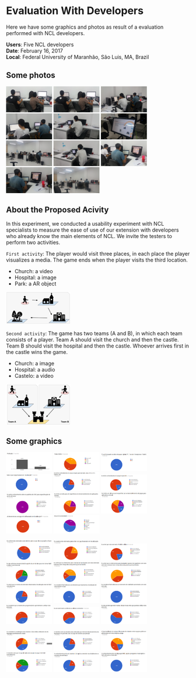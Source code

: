 # Evaluation With Developers

Here we have some graphics and photos as result of a evaluation performed with NCL developers.

**Users**: Five NCL developers <br />
**Date**: February 16, 2017 <br />
**Local**: Federal University of Maranhão, São Luis, MA, Brazil <br />

## Some photos

<img src="../docs/20170216_182543.jpg" width="25%"> <img src="../docs/20170216_182546.jpg" width="25%"> <img src="../docs/20170216_182550.jpg" width="25%">
<img src="../docs/20170216_182634.jpg" width="25%"> <img src="../docs/20170216_182653.jpg" width="25%"> <img src="../docs/20170216_183923.jpg" width="25%">
<img src="../docs/20170216_185317.jpg" width="25%"> <img src="../docs/20170216_185342.jpg" width="25%"> <img src="../docs/20170216_185831.jpg" width="25%">
<img src="../docs/20170216_185853.jpg" width="25%"> <img src="../docs/20170216_192004.jpg" width="25%">

## About the Proposed Acivity

In this experiment, we conducted a usability experiment with NCL specialists to measure the ease of use of our extension with developers who already know the main elements of NCL. We invite the testers to perform two activities.

`First activity`: The player would visit three places, in each place the player visualizes a media. The game ends when the player visits the third location.

- Church: a video
- Hospital: a image
- Park: a AR object

<img src="../docs/evaluation-activity-1.png" width="35%">

`Second activity`: The game has two teams (A and B), in which each team consists of a player. Team A should visit the church and then the castle. Team B should visit the hospital and then the castle. Whoever arrives first in the castle wins the game.

- Church: a image
- Hospital: a audio
- Castelo: a video

<img src="../docs/evaluation-activity-2.png" width="35%">

## Some graphics

<img src="../docs/q01p01.png" width="25%"> <img src="../docs/q01p02.png" width="25%"> <img src="../docs/q01p03.png" width="25%">
<img src="../docs/q01p04.png" width="25%"> <img src="../docs/q01p05.png" width="25%"> <img src="../docs/q01p06.png" width="25%">
<img src="../docs/q01p07.png" width="25%"> <img src="../docs/q01p08.png" width="25%"> <img src="../docs/q01p09.png" width="25%">
<img src="../docs/q01p10.png" width="25%"> <img src="../docs/q01p11.png" width="25%">

<img src="../docs/q02p01.png" width="25%"> <img src="../docs/q02p02.png" width="25%"> <img src="../docs/q02p03.png" width="25%">
<img src="../docs/q02p04.png" width="25%"> <img src="../docs/q02p05.png" width="25%"> <img src="../docs/q02p06.png" width="25%">
<img src="../docs/q02p07.png" width="25%"> <img src="../docs/q02p08.png" width="25%"> <img src="../docs/q02p09.png" width="25%">
<img src="../docs/q02p10.png" width="25%"> <img src="../docs/q02p11.png" width="25%"> <img src="../docs/q02p12.png" width="25%">

<img src="../docs/q03p01.png" width="25%"> <img src="../docs/q03p02.png" width="25%"> <img src="../docs/q03p03.png" width="25%">
<img src="../docs/q03p04.png" width="25%"> <img src="../docs/q03p05.png" width="25%"> <img src="../docs/q03p06.png" width="25%">
